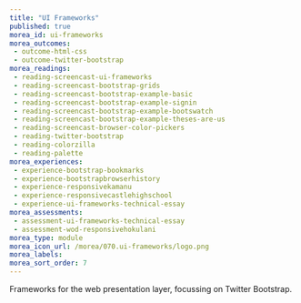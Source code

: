 ```yaml
---
title: "UI Frameworks"
published: true
morea_id: ui-frameworks
morea_outcomes:
 - outcome-html-css
 - outcome-twitter-bootstrap
morea_readings:
 - reading-screencast-ui-frameworks
 - reading-screencast-bootstrap-grids
 - reading-screencast-bootstrap-example-basic
 - reading-screencast-bootstrap-example-signin
 - reading-screencast-bootstrap-example-bootswatch
 - reading-screencast-bootstrap-example-theses-are-us
 - reading-screencast-browser-color-pickers
 - reading-twitter-bootstrap
 - reading-colorzilla
 - reading-palette
morea_experiences:
 - experience-bootstrap-bookmarks
 - experience-bootstrapbrowserhistory
 - experience-responsivekamanu
 - experience-responsivecastlehighschool
 - experience-ui-frameworks-technical-essay
morea_assessments:
 - assessment-ui-frameworks-technical-essay
 - assessment-wod-responsivehokulani
morea_type: module
morea_icon_url: /morea/070.ui-frameworks/logo.png
morea_labels:
morea_sort_order: 7
---
```


Frameworks for the web presentation layer, focussing on Twitter Bootstrap.



